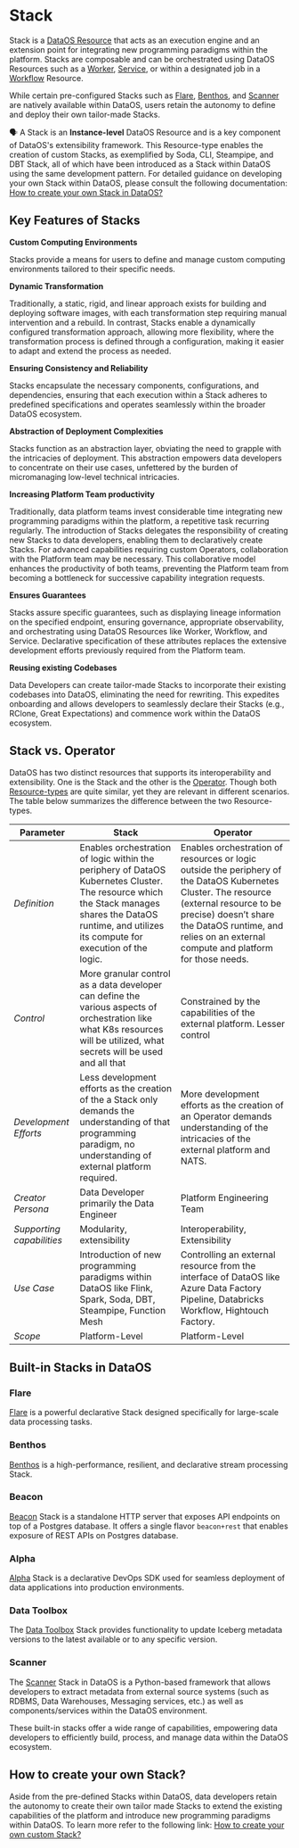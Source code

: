# Stack

Stack is a [DataOS Resource](../resources.md) that acts as an execution engine and an extension point for integrating new programming paradigms within the platform. Stacks are composable and can be orchestrated using DataOS Resources such as a [Worker](./worker.md), [Service](./service.md), or within a designated job in a [Workflow](./workflow.md) Resource.

While certain pre-configured Stacks such as [Flare](./stacks/flare.md), [Benthos](./stacks/benthos.md), and [Scanner](./stacks/scanner.md) are natively available within DataOS, users retain the autonomy to define and deploy their own tailor-made Stacks.

<aside class="callout">

🗣️ A Stack is an <b>Instance-level</b> DataOS Resource and is a key component of DataOS's extensibility framework. This Resource-type enables the creation of custom Stacks, as exemplified by Soda, CLI, Steampipe, and DBT Stack, all of which have been introduced as a Stack within DataOS using the same development pattern. For detailed guidance on developing your own Stack within DataOS, please consult the following documentation: <a href = "/resources/stacks/custom_stacks/">How to create your own Stack in DataOS?</a>

</aside>

## Key Features of Stacks

**Custom Computing Environments**

Stacks provide a means for users to define and manage custom computing environments tailored to their specific needs.

**Dynamic Transformation**

Traditionally, a static, rigid, and linear approach exists for building and deploying software images, with each transformation step requiring manual intervention and a rebuild. In contrast, Stacks enable a dynamically configured transformation approach, allowing more flexibility, where the transformation process is defined through a configuration, making it easier to adapt and extend the process as needed.

**Ensuring Consistency and Reliability**

Stacks encapsulate the necessary components, configurations, and dependencies, ensuring that each execution within a Stack adheres to predefined specifications and operates seamlessly within the broader DataOS ecosystem.

**Abstraction of Deployment Complexities**

Stacks function as an abstraction layer, obviating the need to grapple with the intricacies of deployment. This abstraction empowers data developers to concentrate on their use cases, unfettered by the burden of micromanaging low-level technical intricacies.

**Increasing Platform Team productivity**

Traditionally, data platform teams invest considerable time integrating new programming paradigms within the platform, a repetitive task recurring regularly. The introduction of Stacks delegates the responsibility of creating new Stacks to data developers, enabling them to declaratively create Stacks. For advanced capabilities requiring custom Operators, collaboration with the Platform team may be necessary. This collaborative model enhances the productivity of both teams, preventing the Platform team from becoming a bottleneck for successive capability integration requests.

**Ensures Guarantees**

Stacks assure specific guarantees, such as displaying lineage information on the specified endpoint, ensuring governance, appropriate observability, and orchestrating using DataOS Resources like Worker, Workflow, and Service. Declarative specification of these attributes replaces the extensive development efforts previously required from the Platform team.

**Reusing existing Codebases**

Data Developers can create tailor-made Stacks to incorporate their existing codebases into DataOS, eliminating the need for rewriting. This expedites onboarding and allows developers to seamlessly declare their Stacks (e.g., RClone, Great Expectations) and commence work within the DataOS ecosystem.

## Stack vs. Operator

DataOS has two distinct resources that supports its interoperability and extensibility. One is the Stack and the other is the [Operator](./operator.md). Though both [Resource-types](./types_of_dataos_resources.md) are quite similar, yet they are relevant in different scenarios. The table below summarizes the difference between the two Resource-types.

| Parameter | Stack | Operator |
| --- | --- | --- |
| *Definition* | Enables orchestration of logic within the periphery of DataOS Kubernetes Cluster. The resource which the Stack manages shares the DataOS runtime, and utilizes its compute for execution of the logic. | Enables orchestration of resources or logic outside the periphery of the DataOS Kubernetes Cluster. The resource (external resource to be precise) doesn’t share the DataOS runtime, and relies on an external compute and platform for those needs. |
| *Control* | More granular control as a data developer can define the various aspects of orchestration like what K8s resources will be utilized, what secrets will be used and all that   | Constrained by the capabilities of the external platform. Lesser control |
| *Development Efforts* | Less development efforts as the creation of the a Stack only demands the understanding of that programming paradigm, no understanding of external platform required. | More development efforts as the creation of an Operator demands understanding of the intricacies of the external platform and NATS. |
| *Creator Persona* | Data Developer primarily the Data Engineer | Platform Engineering Team  |
| *Supporting capabilities* | Modularity, extensibility | Interoperability, Extensibility  |
| *Use Case* | Introduction of new programming paradigms within DataOS like Flink, Spark, Soda, DBT, Steampipe, Function Mesh | Controlling an external resource from the interface of DataOS like Azure Data Factory Pipeline, Databricks Workflow, Hightouch Factory. |
| *Scope* | Platform-Level | Platform-Level |

## Built-in Stacks in DataOS

### **Flare**

[Flare](./stacks/flare.md) is a powerful declarative Stack designed specifically for large-scale data processing tasks.

### **Benthos**

[Benthos](./stacks/benthos.md) is a high-performance, resilient, and declarative stream processing Stack.

### **Beacon**

[Beacon](./stacks/beacon.md) Stack is a standalone HTTP server that exposes API endpoints on top of a Postgres database. It offers a single flavor `beacon+rest` that enables exposure of REST APIs on Postgres database.

### **Alpha**

[Alpha](./stacks/alpha.md) Stack is a declarative DevOps SDK used for seamless deployment of data applications into production environments.

### **Data Toolbox**

The [Data Toolbox](./stacks/data_toolbox.md) Stack provides functionality to update Iceberg metadata versions to the latest available or to any specific version.

### **Scanner**

The [Scanner](./stacks/scanner.md) Stack in DataOS is a Python-based framework that allows developers to extract metadata from external source systems (such as RDBMS, Data Warehouses, Messaging services, etc.) as well as components/services within the DataOS environment.

These built-in stacks offer a wide range of capabilities, empowering data developers to efficiently build, process, and manage data within the DataOS ecosystem.

## How to create your own Stack?

Aside from the pre-defined Stacks within DataOS, data developers retain the autonomy to create their own tailor made Stacks to extend the existing capabilities of the platform and introduce new programming paradigms within DataOS. To learn more refer to the following link: [How to create your own custom Stack?](./stacks/custom_stacks.md)


